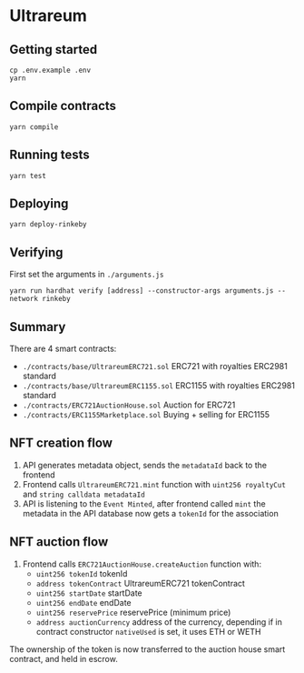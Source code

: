 # Ultrareum

## Getting started

```
cp .env.example .env
yarn
```

## Compile contracts

```
yarn compile
```

## Running tests

```
yarn test
```

## Deploying

```
yarn deploy-rinkeby
```

## Verifying

First set the arguments in `./arguments.js`

```shell
yarn run hardhat verify [address] --constructor-args arguments.js --network rinkeby
```

## Summary

There are 4 smart contracts:

- `./contracts/base/UltrareumERC721.sol` ERC721 with royalties ERC2981 standard
- `./contracts/base/UltrareumERC1155.sol` ERC1155 with royalties ERC2981 standard
- `./contracts/ERC721AuctionHouse.sol` Auction for ERC721
- `./contracts/ERC1155Marketplace.sol` Buying + selling for ERC1155

## NFT creation flow

1. API generates metadata object, sends the `metadataId` back to the frontend
2. Frontend calls `UltrareumERC721.mint` function with `uint256 royaltyCut` and `string calldata metadataId`
3. API is listening to the `Event Minted`, after frontend called `mint` the metadata in the API database now gets a `tokenId` for the association

## NFT auction flow

1. Frontend calls `ERC721AuctionHouse.createAuction` function with:
   - `uint256 tokenId` tokenId
   - `address tokenContract` UltrareumERC721 tokenContract
   - `uint256 startDate` startDate
   - `uint256 endDate` endDate
   - `uint256 reservePrice` reservePrice (minimum price)
   - `address auctionCurrency` address of the currency, depending if in contract constructor `nativeUsed` is set, it uses ETH or WETH

The ownership of the token is now transferred to the auction house smart contract, and held in escrow.
